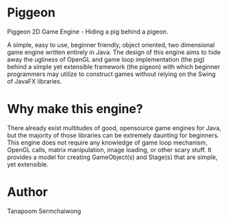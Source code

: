 # Piggeon
Piggeon 2D Game Engine - Hiding a pig behind a pigeon.

A simple, easy to use, beginner friendly, object oriented, two dimensional game engine written entirely in Java.
The design of this engine aims to hide away the ugliness of OpenGL and game loop implementation (the pig) behind a simple yet
extensible framework (the pigeon) with which beginner programmers may utilize to construct games without relying on the 
Swing of JavaFX libraries.

# Why make this engine?
There already exist multitudes of good, opensource game engines for Java, but the majority of those libraries 
can be extremely daunting for beginners. This engine does not require any knowledge of game loop mechanism, OpenGL calls,
matrix manipulation, image loading, or other scary stuff. It provides a model for creating GameObject(s) and Stage(s) that
are simple, yet extensible.

# Author
Tanapoom Sermchaiwong
